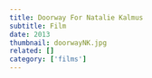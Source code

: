 ```yaml
---
title: Doorway For Natalie Kalmus
subtitle: Film
date: 2013
thumbnail: doorwayNK.jpg
related: []
category: ['films']
---
```

